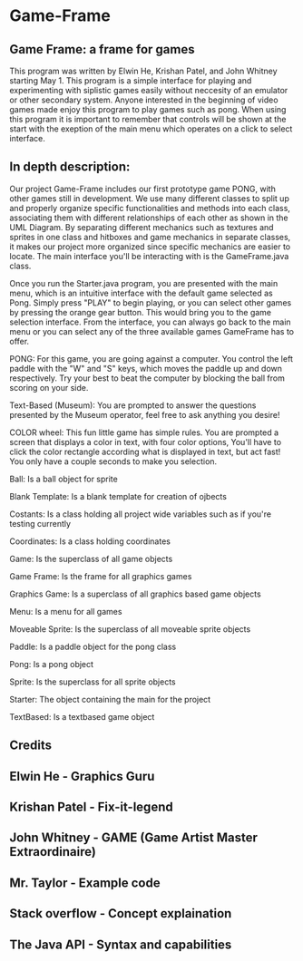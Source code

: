 # Game-Frame
Game Frame: a frame for games
-

This program was written by Elwin He, Krishan Patel, and John Whitney starting May 1.
This program is a simple interface for playing and experimenting with siplistic games easily without neccesity of an emulator or other secondary system. Anyone interested in the beginning of video games made enjoy this program to play games such as pong. When using this program it is important to remember that controls will be shown at the start with the exeption of the main menu which operates on a click to select interface. 

In depth description:
-
Our project Game-Frame includes our first prototype game PONG, with other games still in development. We use many different classes to split up and properly organize specific functionalities and methods into each class, associating them with different relationships of each other as shown in the UML Diagram. By separating different mechanics such as textures and sprites in one class and hitboxes and game mechanics in separate classes, it makes our project more organized since specific mechanics are easier to locate. The main interface you'll be interacting with is the GameFrame.java class.

Once you run the Starter.java program, you are presented with the main menu, which is an intuitive interface with the default game selected as Pong. Simply press "PLAY" to begin playing, or you can select other games by pressing the orange gear button. This would bring you to the game selection interface. From the interface, you can always go back to the main menu or you can select any of the three available games GameFrame has to offer.

PONG: For this game, you are going against a computer. You control the left paddle with the "W" and "S" keys, which moves the paddle up and down respectively. Try your best to beat the computer by blocking the ball from scoring on your side.

Text-Based (Museum): You are prompted to answer the questions presented by the Museum operator, feel free to ask anything you desire!

COLOR wheel: This fun little game has simple rules. You are prompted a screen that displays a color in text, with four color options, You'll have to click the color rectangle according what is displayed in text, but act fast! You only have a couple seconds to make you selection.

Ball: Is a ball object for sprite

Blank Template: Is a blank template for creation of ojbects

Costants: Is a class holding all project wide variables such as if you're testing currently

Coordinates: Is a class holding coordinates

Game: Is the superclass of all game objects

Game Frame: Is the frame for all graphics games

Graphics Game: Is a superclass of all graphics based game objects

Menu: Is a menu for all games

Moveable Sprite: Is the superclass of all moveable sprite objects

Paddle: Is a paddle object for the pong class

Pong: Is a pong object

Sprite: Is the superclass for all sprite objects

Starter: The object containing the main for the project

TextBased: Is a textbased game object

Credits
-
Elwin He - Graphics Guru
-
Krishan Patel - Fix-it-legend
-
John Whitney - GAME (Game Artist Master Extraordinaire)
-
Mr. Taylor - Example code
-
Stack overflow - Concept explaination
-
The Java API - Syntax and capabilities
-
